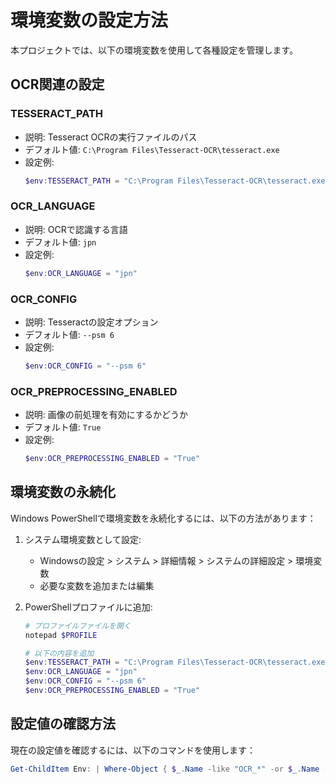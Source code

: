 # 環境変数の設定方法

本プロジェクトでは、以下の環境変数を使用して各種設定を管理します。

## OCR関連の設定

### TESSERACT_PATH
- 説明: Tesseract OCRの実行ファイルのパス
- デフォルト値: `C:\Program Files\Tesseract-OCR\tesseract.exe`
- 設定例:
  ```powershell
  $env:TESSERACT_PATH = "C:\Program Files\Tesseract-OCR\tesseract.exe"
  ```

### OCR_LANGUAGE
- 説明: OCRで認識する言語
- デフォルト値: `jpn`
- 設定例:
  ```powershell
  $env:OCR_LANGUAGE = "jpn"
  ```

### OCR_CONFIG
- 説明: Tesseractの設定オプション
- デフォルト値: `--psm 6`
- 設定例:
  ```powershell
  $env:OCR_CONFIG = "--psm 6"
  ```

### OCR_PREPROCESSING_ENABLED
- 説明: 画像の前処理を有効にするかどうか
- デフォルト値: `True`
- 設定例:
  ```powershell
  $env:OCR_PREPROCESSING_ENABLED = "True"
  ```

## 環境変数の永続化

Windows PowerShellで環境変数を永続化するには、以下の方法があります：

1. システム環境変数として設定:
   - Windowsの設定 > システム > 詳細情報 > システムの詳細設定 > 環境変数
   - 必要な変数を追加または編集

2. PowerShellプロファイルに追加:
   ```powershell
   # プロファイルファイルを開く
   notepad $PROFILE

   # 以下の内容を追加
   $env:TESSERACT_PATH = "C:\Program Files\Tesseract-OCR\tesseract.exe"
   $env:OCR_LANGUAGE = "jpn"
   $env:OCR_CONFIG = "--psm 6"
   $env:OCR_PREPROCESSING_ENABLED = "True"
   ```

## 設定値の確認方法

現在の設定値を確認するには、以下のコマンドを使用します：

```powershell
Get-ChildItem Env: | Where-Object { $_.Name -like "OCR_*" -or $_.Name -eq "TESSERACT_PATH" }
```
